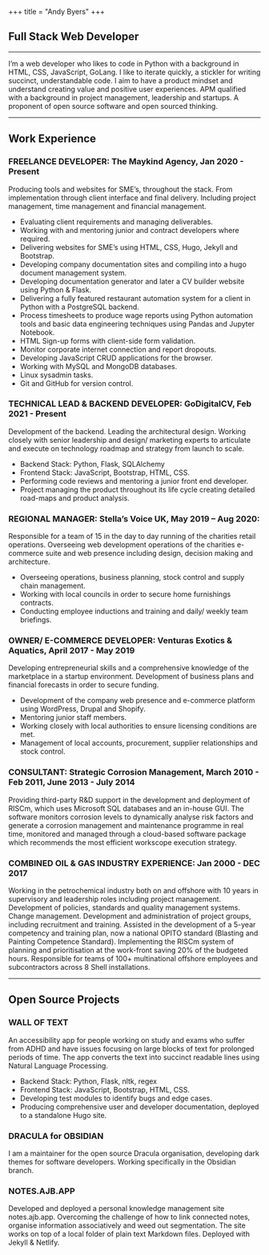 +++
title = "Andy Byers"
+++

## Full Stack Web Developer

---

I’m a web developer who likes to code in Python with a background in HTML, CSS,
JavaScript, GoLang. I like to iterate quickly, a stickler for writing succinct,
understandable code. I aim to have a product mindset and understand creating
value and positive user experiences. APM qualified with a background in project
management, leadership and startups. A proponent of open source software and
open sourced thinking.

---

## Work Experience

### FREELANCE DEVELOPER: The Maykind Agency, Jan 2020 - Present

Producing tools and websites for SME’s, throughout the stack. From
implementation through client interface and final delivery. Including project
management, time management and financial management.

- Evaluating client requirements and managing deliverables.
- Working with and mentoring junior and contract developers where required.
- Delivering websites for SME’s using HTML, CSS, Hugo, Jekyll and Bootstrap.
- Developing company documentation sites and compiling into a hugo document
  management system.
- Developing documentation generator and later a CV builder website using
  Python & Flask.
- Delivering a fully featured restaurant automation system for a client in
  Python with a PostgreSQL backend.
- Process timesheets to produce wage reports using Python automation tools and
  basic data engineering techniques using Pandas and Jupyter Notebook.
- HTML Sign-up forms with client-side form validation.
- Monitor corporate internet connection and report dropouts.
- Developing JavaScript CRUD applications for the browser.
- Working with MySQL and MongoDB databases.
- Linux sysadmin tasks.
- Git and GitHub for version control.

### TECHNICAL LEAD & BACKEND DEVELOPER: GoDigitalCV, Feb 2021 - Present

Development of the backend. Leading the architectural design. Working closely
with senior leadership and design/ marketing experts to articulate and execute
on technology roadmap and strategy from launch to scale.

- Backend Stack: Python, Flask, SQLAlchemy
- Frontend Stack: JavaScript, Bootstrap, HTML, CSS.
- Performing code reviews and mentoring a junior front end developer.
- Project managing the product throughout its life cycle creating detailed
  road-maps and product analysis.

### REGIONAL MANAGER: Stella’s Voice UK, May 2019 – Aug 2020:

Responsible for a team of 15 in the day to day running of the charities retail
operations. Overseeing web development operations of the charities e-commerce
suite and web presence including design, decision making and architecture.

- Overseeing operations, business planning, stock control and supply chain
  management.
- Working with local councils in order to secure home furnishings contracts.
- Conducting employee inductions and training and daily/ weekly team briefings.

### OWNER/ E-COMMERCE DEVELOPER: Venturas Exotics & Aquatics, April 2017 - May 2019

Developing entrepreneurial skills and a comprehensive knowledge of the
marketplace in a startup environment. Development of business plans and
financial forecasts in order to secure funding.

- Development of the company web presence and e-commerce platform using
  WordPress, Drupal and Shopify.
- Mentoring junior staff members.
- Working closely with local authorities to ensure licensing conditions are met.
- Management of local accounts, procurement, supplier relationships and stock
  control.

### CONSULTANT: Strategic Corrosion Management, March 2010 - Feb 2011, June 2013 - July 2014

Providing third-party R&D support in the development and deployment of RISCm,
which uses Microsoft SQL databases and an in-house GUI. The software monitors
corrosion levels to dynamically analyse risk factors and generate a corrosion
management and maintenance programme in real time, monitored and managed
through a cloud-based software package which recommends the most efficient
workscope execution strategy.

### COMBINED OIL & GAS INDUSTRY EXPERIENCE: Jan 2000 - DEC 2017

Working in the petrochemical industry both on and offshore with 10 years in
supervisory and leadership roles including project management. Development of
policies, standards and quality management systems. Change management.
Development and administration of project groups, including recruitment and
training. Assisted in the development of a 5-year competency and training plan,
now a national OPITO standard (Blasting and Painting Competence Standard).
Implementing the RISCm system of planning and prioritisation at the work-front
saving 20% of the budgeted hours. Responsible for teams of 100+ multinational
offshore employees and subcontractors across 8 Shell installations.

---

## Open Source Projects

### WALL OF TEXT

An accessibility app for people working on study and exams who suffer from ADHD
and have issues focusing on large blocks of text for prolonged periods of time.
The app converts the text into succinct readable lines using Natural Language
Processing.

- Backend Stack: Python, Flask, nltk, regex
- Frontend Stack: JavaScript, Bootstrap, HTML, CSS.
- Developing test modules to identify bugs and edge cases.
- Producing comprehensive user and developer documentation, deployed to a
  standalone Hugo site.

### DRACULA for OBSIDIAN

I am a maintainer for the open source Dracula organisation, developing dark
themes for software developers. Working specifically in the Obsidian branch.

### NOTES.AJB.APP

Developed and deployed a personal knowledge management site notes.ajb.app.
Overcoming the challenge of how to link connected notes, organise information
associatively and weed out segmentation. The site works on top of a local
folder of plain text Markdown files. Deployed with Jekyll & Netlify.
